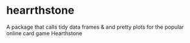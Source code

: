 # hearrthstone
 A package that calls tidy data frames & and pretty plots for the popular online card game Hearthstone
